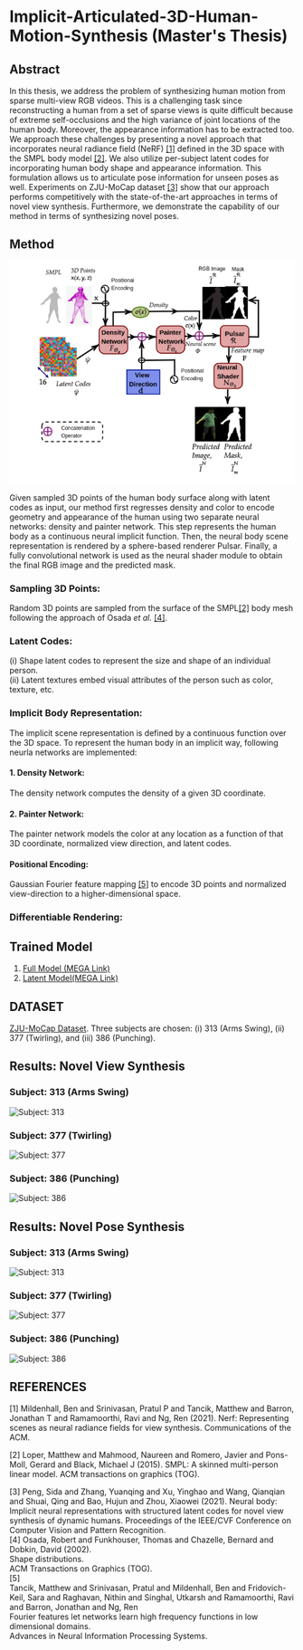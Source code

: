 # Implicit-Articulated-3D-Human-Motion-Synthesis (Master's Thesis)

## Abstract 
In this thesis, we address the problem of synthesizing human motion from sparse multi-view RGB videos. This is a challenging task since reconstructing a human from a set of sparse views is quite difficult because of extreme self-occlusions and the high variance of joint locations of the human body. Moreover, the appearance information has to be extracted too. We approach these challenges by presenting a novel approach that incorporates neural radiance field (NeRF) [[1]](#1) defined in the 3D space with the SMPL body model [[2]](#2). We also utilize per-subject latent codes for incorporating human body shape and appearance information. This formulation allows us to articulate pose information for unseen poses as well. Experiments on ZJU-MoCap dataset [[3]](#3) show that our approach performs competitively with the state-of-the-art approaches in terms of novel view synthesis. Furthermore, we demonstrate the capability of our method in terms of synthesizing novel poses.
## Method
![overview](https://github.com/Pallab38/Implicit-Articulated-3D-Human-Motion-Synthesis/blob/main/resources/overview.png)

Given sampled 3D points of the human body surface along with latent codes as input, our method first regresses density and color to encode geometry and appearance of the human using two separate neural networks: density and painter network. This step represents the human body as a continuous neural implicit function. Then, the neural body scene representation is rendered by a sphere-based renderer Pulsar. Finally, a fully convolutional network is used as the neural shader module  to obtain the final RGB image and the predicted mask.

### Sampling 3D Points: 
Random 3D points are sampled from the surface of the SMPL[[2]](#2) body mesh following the approach of Osada _et al._ [[4]](#4). 

### Latent Codes: 
(i) Shape latent codes to represent the size and shape of an individual person. <br>
(ii) Latent textures embed visual attributes of the person such as color, texture, etc.

### Implicit Body Representation:
The implicit scene representation is defined by a continuous function over the 3D space. To represent the human body in an implicit way, following neurla networks are implemented:
#### 1. Density Network: 
The density network computes the density of a given 3D coordinate.
#### 2. Painter Network: 
The painter network models the color at any location as a function of that 3D coordinate, normalized view direction, and latent codes.
#### Positional Encoding: 
Gaussian Fourier feature mapping [[5]](#5) to encode 3D points and normalized view-direction to a higher-dimensional space.
### Differentiable Rendering: 


## Trained Model 
1. [Full Model (MEGA Link)](https://mega.nz/fm/ouIghJ4I)
2. [Latent Model(MEGA Link) ](https://mega.nz/fm/Q3JwDZRY)

## DATASET 
[ZJU-MoCap Dataset](https://github.com/zju3dv/EasyMocap#zju-mocap). Three subjects are chosen: (i) 313 (Arms Swing), (ii) 377 (Twirling), and (iii) 386 (Punching).

## Results: Novel View Synthesis
### Subject: 313 (Arms Swing)
![Subject: 313](https://github.com/Pallab38/Implicit-Articulated-3D-Human-Motion-Synthesis/blob/main/resources/nvs/313_nvs_20fps.gif)
### Subject: 377 (Twirling)
![Subject: 377](https://github.com/Pallab38/Implicit-Articulated-3D-Human-Motion-Synthesis/blob/main/resources/nvs/377_nvs_20fps.gif)

### Subject: 386 (Punching)
![Subject: 386](https://github.com/Pallab38/Implicit-Articulated-3D-Human-Motion-Synthesis/blob/main/resources/nvs/386_nvs_20fps.gif)

## Results: Novel Pose Synthesis
### Subject: 313 (Arms Swing)
![Subject: 313](https://github.com/Pallab38/Implicit-Articulated-3D-Human-Motion-Synthesis/blob/main/resources/nps/313_20fps.gif)
### Subject: 377 (Twirling)
![Subject: 377](https://github.com/Pallab38/Implicit-Articulated-3D-Human-Motion-Synthesis/blob/main/resources/nps/377_20fps.gif)

### Subject: 386 (Punching)
![Subject: 386](https://github.com/Pallab38/Implicit-Articulated-3D-Human-Motion-Synthesis/blob/main/resources/nps/386_20fps.gif)


## REFERENCES
<a id="1">[1]</a>
Mildenhall, Ben and Srinivasan, Pratul P and Tancik, Matthew and Barron, Jonathan T and Ramamoorthi, Ravi and Ng, Ren (2021).
Nerf: Representing scenes as neural radiance fields for view synthesis.
Communications of the ACM.<br>

<a id="2">[2]</a>
Loper, Matthew and Mahmood, Naureen and Romero, Javier and Pons-Moll, Gerard and Black, Michael J (2015).
SMPL: A skinned multi-person linear model.
ACM transactions on graphics (TOG).<br>

<a id ="3"> [3]</a>
Peng, Sida and Zhang, Yuanqing and Xu, Yinghao and Wang, Qianqian and Shuai, Qing and Bao, Hujun and Zhou, Xiaowei (2021). 
Neural body: Implicit neural representations with structured latent codes for novel view synthesis of dynamic humans.
Proceedings of the IEEE/CVF Conference on Computer Vision and Pattern Recognition. <br>
<a id="4"> [4] </a> Osada, Robert and Funkhouser, Thomas and Chazelle, Bernard and Dobkin, David (2002). <br>
Shape distributions. <br>
ACM Transactions on Graphics (TOG). <br>
<a id="5"> [5] </a>  
Tancik, Matthew and Srinivasan, Pratul and Mildenhall, Ben and Fridovich-Keil, Sara and Raghavan, Nithin and Singhal, Utkarsh and Ramamoorthi, Ravi and Barron, Jonathan and Ng, Ren <br>
Fourier features let networks learn high frequency functions in low dimensional domains. <br>
Advances in Neural Information Processing Systems.


